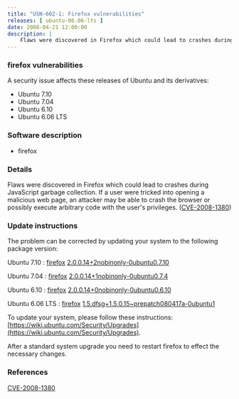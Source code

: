 ```yaml
---
title: "USN-602-1: Firefox vulnerabilities"
releases: [ ubuntu-06.06-lts ]
date: 2008-04-21 12:00:00
description: |
    Flaws were discovered in Firefox which could lead to crashes during JavaScript garbage collection. If a user were tricked into opening a malicious web page, an attacker may be able to crash the browser or possibly execute arbitrary code with the user&#39;s privileges. ([CVE-2008-1380](http://people.ubuntu.com/~ubuntu-security/cve/CVE-2008-1380)) 
--- 
```

 
### firefox vulnerabilities

A security issue affects these releases of Ubuntu and its derivatives:

* Ubuntu 7.10
* Ubuntu 7.04
* Ubuntu 6.10
* Ubuntu 6.06 LTS

### Software description

* firefox 

### Details

Flaws were discovered in Firefox which could lead to crashes during JavaScript garbage collection. If a user were tricked into opening a malicious web page, an attacker may be able to crash the browser or possibly execute arbitrary code with the user&#39;s privileges. ([CVE-2008-1380](http://people.ubuntu.com/~ubuntu-security/cve/CVE-2008-1380)) 

### Update instructions

The problem can be corrected by updating your system to the following package version:

Ubuntu 7.10
 : [firefox](https://launchpad.net/ubuntu/+source/firefox) <span> [2.0.0.14+2nobinonly-0ubuntu0.7.10](https://launchpad.net/ubuntu/+source/firefox/2.0.0.14+2nobinonly-0ubuntu0.7.10) </span> 

Ubuntu 7.04
 : [firefox](https://launchpad.net/ubuntu/+source/firefox) <span> [2.0.0.14+1nobinonly-0ubuntu0.7.4](https://launchpad.net/ubuntu/+source/firefox/2.0.0.14+1nobinonly-0ubuntu0.7.4) </span> 

Ubuntu 6.10
 : [firefox](https://launchpad.net/ubuntu/+source/firefox) <span> [2.0.0.14+0nobinonly-0ubuntu0.6.10](https://launchpad.net/ubuntu/+source/firefox/2.0.0.14+0nobinonly-0ubuntu0.6.10) </span> 

Ubuntu 6.06 LTS
 : [firefox](https://launchpad.net/ubuntu/+source/firefox) <span> [1.5.dfsg+1.5.0.15~prepatch080417a-0ubuntu1](https://launchpad.net/ubuntu/+source/firefox/1.5.dfsg+1.5.0.15~prepatch080417a-0ubuntu1) </span> 

To update your system, please follow these instructions: [https://wiki.ubuntu.com/Security/Upgrades](https://wiki.ubuntu.com/Security/Upgrades).

After a standard system upgrade you need to restart firefox to effect the necessary changes. 

### References

 [CVE-2008-1380](http://people.ubuntu.com/~ubuntu-security/cve/CVE-2008-1380)
 
